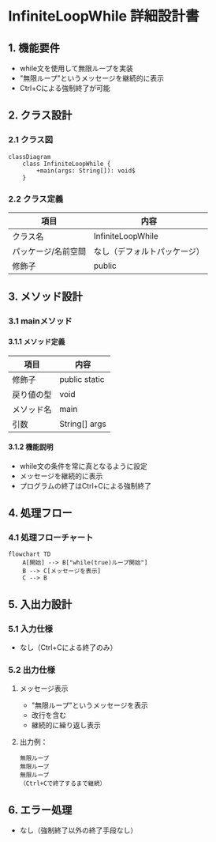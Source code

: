 # InfiniteLoopWhile 詳細設計書

## 1. 機能要件

- while文を使用して無限ループを実装
- "無限ループ"というメッセージを継続的に表示
- Ctrl+Cによる強制終了が可能

## 2. クラス設計

### 2.1 クラス図

```mermaid
classDiagram
    class InfiniteLoopWhile {
        +main(args: String[]): void$
    }
```

### 2.2 クラス定義

| 項目 | 内容 |
|------|------|
| クラス名 | InfiniteLoopWhile |
| パッケージ/名前空間 | なし（デフォルトパッケージ） |
| 修飾子 | public |

## 3. メソッド設計

### 3.1 mainメソッド

#### 3.1.1 メソッド定義

| 項目 | 内容 |
|------|------|
| 修飾子 | public static |
| 戻り値の型 | void |
| メソッド名 | main |
| 引数 | String[] args |

#### 3.1.2 機能説明

- while文の条件を常に真となるように設定
- メッセージを継続的に表示
- プログラムの終了はCtrl+Cによる強制終了

## 4. 処理フロー

### 4.1 処理フローチャート

```mermaid
flowchart TD
    A[開始] --> B["while(true)ループ開始"]
    B --> C[メッセージを表示]
    C --> B
```

## 5. 入出力設計

### 5.1 入力仕様

- なし（Ctrl+Cによる終了のみ）

### 5.2 出力仕様

1. メッセージ表示
   - "無限ループ"というメッセージを表示
   - 改行を含む
   - 継続的に繰り返し表示

1. 出力例：

   ```text
   無限ループ
   無限ループ
   無限ループ
   （Ctrl+Cで終了するまで継続）
   ```

## 6. エラー処理

- なし（強制終了以外の終了手段なし）
